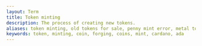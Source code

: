 ```yaml
---
layout: Term
title: Token minting
description: The process of creating new tokens.
aliases: token minting, old tokens for sale​, penny mint error​, metal tokens for sale​, coin vs token​, inspirational coins and tokens​, custom tokens coins​, minting your own coins​, custom coin minting​, cardano token price​, cardano token address​, cardano native tokens​, cardano token tool​, cardano token supply​, tokens built on cardano​, cardano token builder​, cardano wallet token​
keywords: token, minting, coin, forging, coins, mint, cardano, ada
---
```

